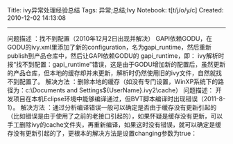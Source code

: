 Title: ivy异常处理经验总结
Tags: 异常;总结;Ivy
Notebook: t[t/j/o/y/c]
Created: 2010-12-02 14:13:08

------

问题描述 ：找不到配置（2010年12月2日出现并解决） 
 GAPI依赖GODU，在GODU的ivy.xml里添加了新的configuration，名为gapi_runtime，然后重新publish到产品仓库中，然后让GAPI依赖GODU的 gapi_runtime，即： 
 <dependency org="com.boco.ty" name="godu-common" rev="2.1A1" conf="master->gapi_runtime" transitive="true"/> 
 ivy解析时报“找不到配置：gapi_runtime”错误，这是由于GODU增加新的配置后，虽然更新的产品仓库，但本地的缓存却并未更新，解析时仍然使用旧的ivy文件，自然就找不到配置了。 
 解决方法  ：删除本地的缓存（如没有专门设置，WinXP系统下的路径为：c:\Documents and Settings\${UserName}\.ivy2\cache） 
 问题描述： 开发项目在本机Eclipse环境中能够编译通过，但BVT脚本编译时出现错误（2011-8-1）。 
  解决方法  ：通过分析编译错误一般可以确定是否由于缓存没有更新引起的（比如错误是由于使用了之前的老接口引起的），如果怀疑是缓存没有更新，可以手工删除ivy的cache文件夹，再重新编译，如果这时没有错误，就可以确定是缓存没有更新引起的了，更根本的解决方法是设置changing参数为true：  
 
  <dependency org="com.boco.ty" name="gapi" rev="alpha" conf="compile->master" changing="true" />